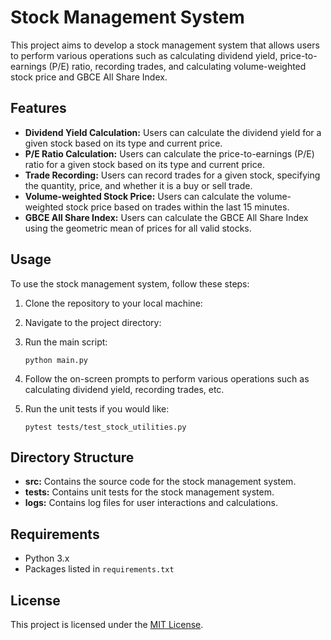 # Stock Management System

This project aims to develop a stock management system that allows users to perform various operations such as calculating dividend yield, price-to-earnings (P/E) ratio, recording trades, and calculating volume-weighted stock price and GBCE All Share Index.

## Features

- **Dividend Yield Calculation:** Users can calculate the dividend yield for a given stock based on its type and current price.
- **P/E Ratio Calculation:** Users can calculate the price-to-earnings (P/E) ratio for a given stock based on its type and current price.
- **Trade Recording:** Users can record trades for a given stock, specifying the quantity, price, and whether it is a buy or sell trade.
- **Volume-weighted Stock Price:** Users can calculate the volume-weighted stock price based on trades within the last 15 minutes.
- **GBCE All Share Index:** Users can calculate the GBCE All Share Index using the geometric mean of prices for all valid stocks.

## Usage

To use the stock management system, follow these steps:

1. Clone the repository to your local machine:

2. Navigate to the project directory:

3. Run the main script:
   ```
   python main.py
   ```
5. Follow the on-screen prompts to perform various operations such as calculating dividend yield, recording trades, etc.

6. Run the unit tests if you would like:
   ```
   pytest tests/test_stock_utilities.py
   ``` 

## Directory Structure

- **src:** Contains the source code for the stock management system.
- **tests:** Contains unit tests for the stock management system.
- **logs:** Contains log files for user interactions and calculations.

## Requirements

- Python 3.x
- Packages listed in `requirements.txt`

## License

This project is licensed under the [MIT License](LICENSE).
